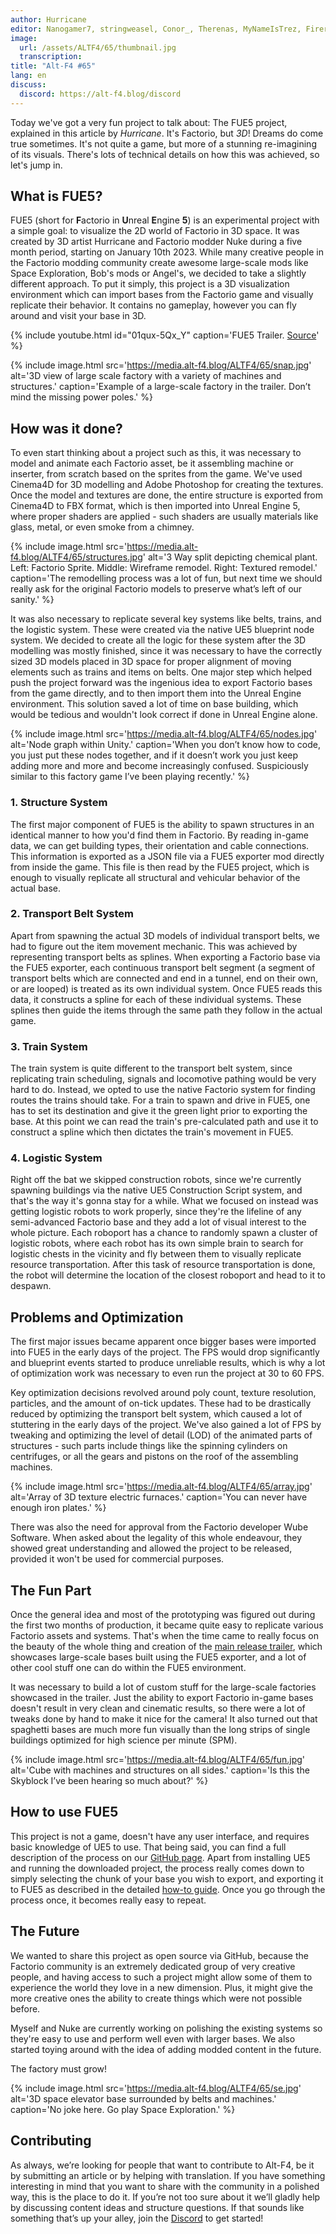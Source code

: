 ```yaml
---
author: Hurricane
editor: Nanogamer7, stringweasel, Conor_, Therenas, MyNameIsTrez, Firerazer
image:
  url: /assets/ALTF4/65/thumbnail.jpg
  transcription:
title: "Alt-F4 #65"
lang: en
discuss:
  discord: https://alt-f4.blog/discord
---
```


Today we've got a very fun project to talk about: The FUE5 project, explained in this article by *Hurricane*. It's Factorio, but *3D*! Dreams do come true sometimes. It's not quite a game, but more of a stunning re-imagining of its visuals. There's lots of technical details on how this was achieved, so let's jump in.

## What is FUE5?

FUE5 (short for **F**actorio in **U**nreal **E**ngine **5**) is an experimental project with a simple goal: to visualize the 2D world of Factorio in 3D space. It was created by 3D artist Hurricane and Factorio modder Nuke during a five month period, starting on January 10th 2023.
While many creative people in the Factorio modding community create awesome large-scale mods like Space Exploration, Bob's mods or Angel's, we decided to take a slightly different approach. To put it simply, this project is a 3D visualization environment which can import bases from the Factorio game and visually replicate their behavior. It contains no gameplay, however you can fly around and visit your base in 3D.

{% include youtube.html id="01qux-5Qx_Y" caption='FUE5 Trailer. <a href="https://www.youtube.com/watch?v=01qux-5Qx_Y">Source</a>' %}

{% include image.html src='https://media.alt-f4.blog/ALTF4/65/snap.jpg' alt='3D view of large scale factory with a variety of machines and structures.' caption='Example of a large-scale factory in the trailer. Don’t mind the missing power poles.' %}

## How was it done?

To even start thinking about a project such as this, it was necessary to model and animate each Factorio asset, be it assembling machine or inserter, from scratch based on the sprites from the game. We've used Cinema4D for 3D modelling and Adobe Photoshop for creating the textures. Once the model and textures are done, the entire structure is exported from Cinema4D to FBX format, which is then imported into Unreal Engine 5, where proper shaders are applied - such shaders are usually materials like glass, metal, or even smoke from a chimney.

{% include image.html src='https://media.alt-f4.blog/ALTF4/65/structures.jpg' alt='3 Way split depicting chemical plant. Left: Factorio Sprite. Middle: Wireframe remodel. Right: Textured remodel.' caption='The remodelling process was a lot of fun, but next time we should really ask for the original Factorio models to preserve what’s left of our sanity.' %}

It was also necessary to replicate several key systems like belts, trains, and the logistic system. These were created via the native UE5 blueprint node system. We decided to create all the logic for these system after the 3D modelling was mostly finished, since it was necessary to have the correctly sized 3D models placed in 3D space for proper alignment of moving elements such as trains and items on belts. One major step which helped push the project forward was the ingenious idea to export Factorio bases from the game directly, and to then import them into the Unreal Engine environment. This solution saved a lot of time on base building, which would be tedious and wouldn't look correct if done in Unreal Engine alone.

{% include image.html src='https://media.alt-f4.blog/ALTF4/65/nodes.jpg' alt='Node graph within Unity.' caption='When you don’t know how to code, you just put these nodes together, and if it doesn’t work you just keep adding more and more and become increasingly confused. Suspiciously similar to this factory game I’ve been playing recently.' %}

### 1. Structure System

The first major component of FUE5 is the ability to spawn structures in an identical manner to how you'd find them in Factorio. By reading in-game data, we can get building types, their orientation and cable connections. This information is exported as a JSON file via a FUE5 exporter mod directly from inside the game. This file is then read by the FUE5 project, which is enough to visually replicate all structural and vehicular behavior of the actual base.

### 2. Transport Belt System

Apart from spawning the actual 3D models of individual transport belts, we had to figure out the item movement mechanic. This was achieved by representing transport belts as splines. When exporting a Factorio base via the FUE5 exporter, each continuous transport belt segment (a segment of transport belts which are connected and end in a tunnel, end on their own, or are looped) is treated as its own individual system. Once FUE5 reads this data, it constructs a spline for each of these individual systems. These splines then guide the items through the same path they follow in the actual game.

### 3. Train System

The train system is quite different to the transport belt system, since replicating train scheduling, signals and locomotive pathing would be very hard to do. Instead, we opted to use the native Factorio system for finding routes the trains should take. For a train to spawn and drive in FUE5, one has to set its destination and give it the green light prior to exporting the base. At this point we can read the train's pre-calculated path and use it to construct a spline which then dictates the train's movement in FUE5.

### 4. Logistic System

Right off the bat we skipped construction robots, since we're currently spawning buildings via the native UE5 Construction Script system, and that's the way it's gonna stay for a while. What we focused on instead was getting logistic robots to work properly, since they're the lifeline of any semi-advanced Factorio base and they add a lot of visual interest to the whole picture. Each roboport has a chance to randomly spawn a cluster of logistic robots, where each robot has its own simple brain to search for logistic chests in the vicinity and fly between them to visually replicate resource transportation. After this task of resource transportation is done, the robot will determine the location of the closest roboport and head to it to despawn.

## Problems and Optimization

The first major issues became apparent once bigger bases were imported into FUE5 in the early days of the project. The FPS would drop significantly and blueprint events started to produce unreliable results, which is why a lot of optimization work was necessary to even run the project at 30 to 60 FPS.

Key optimization decisions revolved around poly count, texture resolution, particles, and the amount of on-tick updates. These had to be drastically reduced by optimizing the transport belt system, which caused a lot of stuttering in the early days of the project. We've also gained a lot of FPS by tweaking and optimizing the level of detail (LOD) of the animated parts of structures - such parts include things like the spinning cylinders on centrifuges, or all the gears and pistons on the roof of the assembling machines.

{% include image.html src='https://media.alt-f4.blog/ALTF4/65/array.jpg' alt='Array of 3D texture electric furnaces.' caption='You can never have enough iron plates.' %}

There was also the need for approval from the Factorio developer Wube Software. When asked about the legality of this whole endeavour, they showed great understanding and allowed the project to be released, provided it won't be used for commercial purposes.

## The Fun Part

Once the general idea and most of the prototyping was figured out during the first two months of production, it became quite easy to replicate various Factorio assets and systems. That's when the time came to really focus on the beauty of the whole thing and creation of the [main release trailer](https://www.youtube.com/watch?v=01qux-5Qx_Y&feature=youtu.be&ab_channel=Hurricane), which showcases large-scale bases built using the FUE5 exporter, and a lot of other cool stuff one can do within the FUE5 environment.

It was necessary to build a lot of custom stuff for the large-scale factories showcased in the trailer. Just the ability to export Factorio in-game bases doesn't result in very clean and cinematic results, so there were a lot of tweaks done by hand to make it nice for the camera! It also turned out that spaghetti bases are much more fun visually than the long strips of single buildings optimized for high science per minute (SPM).

{% include image.html src='https://media.alt-f4.blog/ALTF4/65/fun.jpg' alt='Cube with machines and structures on all sides.' caption='Is this the Skyblock I’ve been hearing so much about?' %}

## How to use FUE5

This project is not a game, doesn't have any user interface, and requires basic knowledge of UE5 to use. That being said, you can find a full description of the process on our [GitHub page](https://github.com/FUE5BASE/FUE5). Apart from installing UE5 and running the downloaded project, the process really comes down to simply selecting the chunk of your base you wish to export, and exporting it to FUE5 as described in the detailed [how-to guide](https://github.com/FUE5BASE/FUE5/blob/main/BaseImportGuide.md). Once you go through the process once, it becomes really easy to repeat.

## The Future

We wanted to share this project as open source via GitHub, because the Factorio community is an extremely dedicated group of very creative people, and having access to such a project might allow some of them to experience the world they love in a new dimension. Plus, it might give the more creative ones the ability to create things which were not possible before.

Myself and Nuke are currently working on polishing the existing systems so they're easy to use and perform well even with larger bases. We also started toying around with the idea of adding modded content in the future.

The factory must grow!

{% include image.html src='https://media.alt-f4.blog/ALTF4/65/se.jpg' alt='3D space elevator base surrounded by belts and machines.' caption='No joke here. Go play Space Exploration.' %}

## Contributing

As always, we’re looking for people that want to contribute to Alt-F4, be it by submitting an article or by helping with translation. If you have something interesting in mind that you want to share with the community in a polished way, this is the place to do it. If you’re not too sure about it we’ll gladly help by discussing content ideas and structure questions. If that sounds like something that’s up your alley, join the [Discord](https://alt-f4.blog/discord) to get started!

